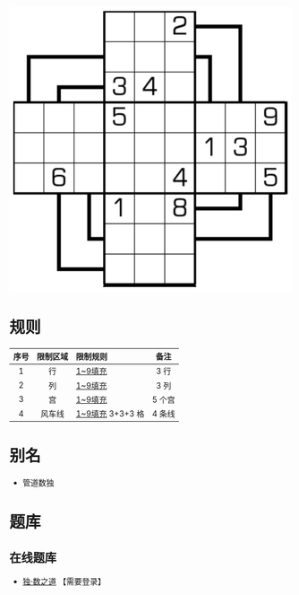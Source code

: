 ![](../../images/sudoku/小风车数独.png)

# 规则
| 序号 | 限制区域 | 限制规则 | 备注 |
| :---: | :---: | :--- | :---: |
| 1 | 行 | [1~9填充] | 3 行 |
| 2 | 列 | [1~9填充] | 3 列 |
| 3 | 宫 | [1~9填充] | 5 个宫|
| 4 | 风车线 | [1~9填充] 3+3+3 格| 4 条线 |

# 别名
- 管道数独

# 题库

## 在线题库
- [独·数之道](http://www.sudokufans.org.cn/lx/game.index.php?type=fc1) 【需要登录】

[1~9填充]: ../../rules.md#1to9填充